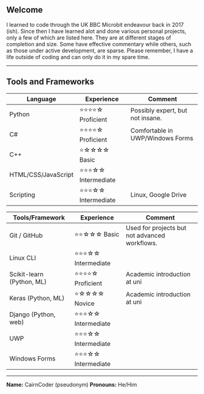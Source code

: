 ## Welcome

I learned to code through the UK BBC Microbit endeavour back in 2017 (ish). Since then I have learned alot and done various personal projects, only a few of which are listed here. They are at different stages of completion and size. Some have effective commentary while others, such as those under active development, are sparse.
Please remember, I have a life outside of coding and can only do it in my spare time.

---

## Tools and Frameworks

| Language | Experience | Comment |
|-----------------|------------|---------|
| Python          | ⭐⭐⭐⭐☆ Proficient | Possibly expert, but not insane. |
| C#              | ⭐⭐⭐⭐☆ Proficient | Comfortable in UWP/Windows Forms |
| C++             | ⭐☆☆☆☆ Basic         ||
| HTML/CSS/JavaScript | ⭐⭐⭐☆☆ Intermediate ||
| Scripting       | ⭐⭐⭐☆☆ Intermediate | Linux, Google Drive |

| Tools/Framework | Experience | Comment |
|-----------------|------------|---------|
| Git / GitHub          | ⭐⭐☆☆☆ Basic        | Used for projects but not advanced workflows. |
| Linux CLI             | ⭐⭐⭐☆☆ Intermediate ||
| Scikit-learn (Python, ML) | ⭐⭐⭐⭐☆ Proficient | Academic introduction at uni |
| Keras (Python, ML)    | ⭐☆☆☆☆ Novice        | Academic introduction at uni |
| Django (Python, web)  | ⭐⭐⭐☆☆ Intermediate ||
| UWP                   | ⭐⭐⭐☆☆ Intermediate ||
| Windows Forms         | ⭐⭐⭐☆☆ Intermediate ||



---

**Name:** CairnCoder (pseudonym)
**Pronouns:** He/Him

